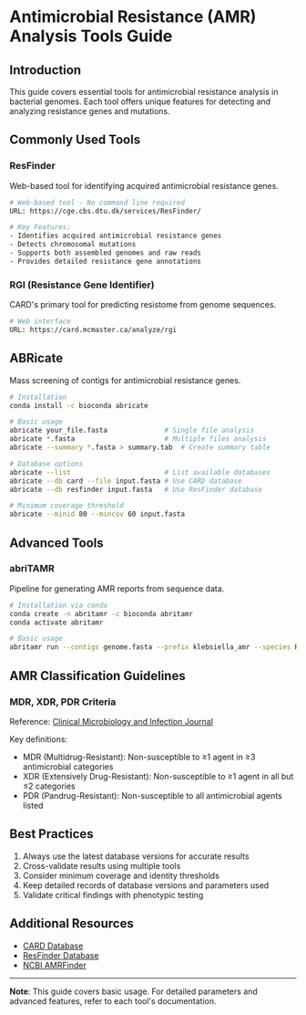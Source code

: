 # Antimicrobial Resistance (AMR) Analysis Tools Guide

## Introduction
This guide covers essential tools for antimicrobial resistance analysis in bacterial genomes. Each tool offers unique features for detecting and analyzing resistance genes and mutations.

## Commonly Used Tools

### ResFinder
Web-based tool for identifying acquired antimicrobial resistance genes.

```bash
# Web-based tool - No command line required
URL: https://cge.cbs.dtu.dk/services/ResFinder/

# Key Features:
- Identifies acquired antimicrobial resistance genes
- Detects chromosomal mutations
- Supports both assembled genomes and raw reads
- Provides detailed resistance gene annotations
```

### RGI (Resistance Gene Identifier)
CARD's primary tool for predicting resistome from genome sequences.

```bash
# Web interface
URL: https://card.mcmaster.ca/analyze/rgi
```

## ABRicate
Mass screening of contigs for antimicrobial resistance genes.

```bash
# Installation
conda install -c bioconda abricate

# Basic usage
abricate your_file.fasta              # Single file analysis
abricate *.fasta                      # Multiple files analysis
abricate --summary *.fasta > summary.tab  # Create summary table

# Database options
abricate --list                       # List available databases
abricate --db card --file input.fasta # Use CARD database
abricate --db resfinder input.fasta   # Use ResFinder database

# Minimum coverage threshold
abricate --minid 80 --mincov 60 input.fasta
```

## Advanced Tools

### abriTAMR
Pipeline for generating AMR reports from sequence data.

```bash
# Installation via conda
conda create -n abritamr -c bioconda abritamr
conda activate abritamr

# Basic usage
abritamr run --contigs genome.fasta --prefix klebsiella_amr --species Klebsiella_pneumoniae
```

## AMR Classification Guidelines

### MDR, XDR, PDR Criteria
Reference: [Clinical Microbiology and Infection Journal](https://www.clinicalmicrobiologyandinfection.com/article/S1198-743X(14)61632-3/fulltext)

Key definitions:
- MDR (Multidrug-Resistant): Non-susceptible to ≥1 agent in ≥3 antimicrobial categories
- XDR (Extensively Drug-Resistant): Non-susceptible to ≥1 agent in all but ≤2 categories
- PDR (Pandrug-Resistant): Non-susceptible to all antimicrobial agents listed

## Best Practices

1. Always use the latest database versions for accurate results
2. Cross-validate results using multiple tools
3. Consider minimum coverage and identity thresholds
4. Keep detailed records of database versions and parameters used
5. Validate critical findings with phenotypic testing

## Additional Resources

- [CARD Database](https://card.mcmaster.ca/)
- [ResFinder Database](https://cge.cbs.dtu.dk/services/ResFinder/)
- [NCBI AMRFinder](https://www.ncbi.nlm.nih.gov/pathogens/antimicrobial-resistance/)

---
**Note**: This guide covers basic usage. For detailed parameters and advanced features, refer to each tool's documentation.
